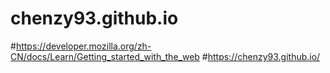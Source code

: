# chenzy93.github.io
#https://developer.mozilla.org/zh-CN/docs/Learn/Getting_started_with_the_web
#https://chenzy93.github.io/
